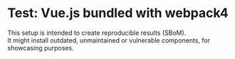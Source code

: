 # Test: Vue.js bundled with webpack4

This setup is intended to create reproducible results (SBoM).  
It might install outdated, unmaintained or vulnerable components, for showcasing purposes.
